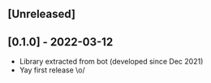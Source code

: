 ## [Unreleased]

## [0.1.0] - 2022-03-12

- Library extracted from bot (developed since Dec 2021)
- Yay first release \o/
